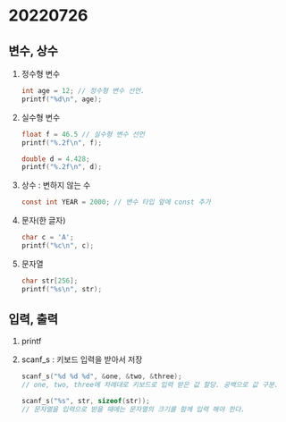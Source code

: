 20220726
=============

변수, 상수
-------------
1. 정수형 변수
    ```C
    int age = 12; // 정수형 변수 선언.
    printf("%d\n", age);
    ```

2. 실수형 변수
    ```C
    float f = 46.5 // 실수형 변수 선언
    printf("%.2f\n", f);

    double d = 4.428;
	printf("%.2f\n", d);
    ```

3. 상수 : 변하지 않는 수
    ```C
    const int YEAR = 2000; // 변수 타입 앞에 const 추가
    ```
    
4. 문자(한 글자)
    ```C
    char c = 'A';
    printf("%c\n", c);
    ```

5. 문자열
    ```C
    char str[256];
    printf("%s\n", str);
    ```

입력, 출력
-------------
1. printf


2. scanf_s : 키보드 입력을 받아서 저장
    ```C
    scanf_s("%d %d %d", &one, &two, &three);
    // one, two, three에 차례대로 키보드로 입력 받은 값 할당. 공백으로 값 구분.

    scanf_s("%s", str, sizeof(str));
    // 문자열을 입력으로 받을 때에는 문자열의 크기를 함께 입력 해야 한다.
    ```